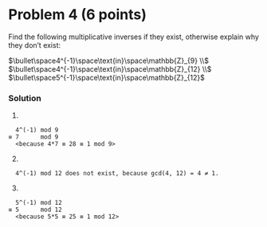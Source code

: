 # Problem 4 (6 points)

Find the following multiplicative inverses if they exist,
otherwise explain why they don’t exist:

$\bullet\space4^{-1}\space\text{in}\space\mathbb{Z}_{9} \\$
$\bullet\space4^{-1}\space\text{in}\space\mathbb{Z}_{12} \\$
$\bullet\space5^{-1}\space\text{in}\space\mathbb{Z}_{12}$

### Solution

1. 
```
  4^(-1) mod 9 
≡ 7      mod 9
  <because 4*7 ≡ 28 ≡ 1 mod 9>
```
2.
```
  4^(-1) mod 12 does not exist, because gcd(4, 12) = 4 ≠ 1.
```
3.
```
  5^(-1) mod 12
≡ 5      mod 12
  <because 5*5 ≡ 25 ≡ 1 mod 12>
```